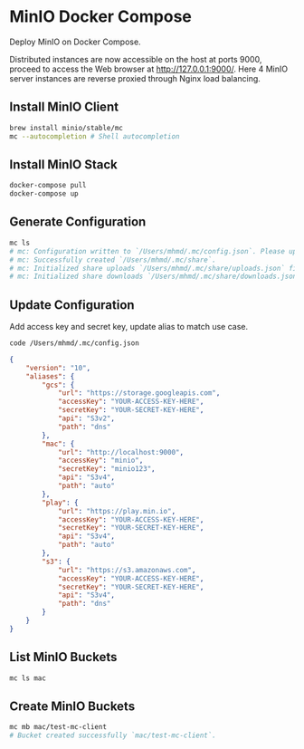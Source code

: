 # MinIO Docker Compose

Deploy MinIO on Docker Compose.

Distributed instances are now accessible on the host at ports 9000, proceed to access the Web browser at <http://127.0.0.1:9000/>. Here 4 MinIO server instances are reverse proxied through Nginx load balancing.

## Install MinIO Client

```bash
brew install minio/stable/mc
mc --autocompletion # Shell autocompletion
```

## Install MinIO Stack

```bash
docker-compose pull
docker-compose up
```

## Generate Configuration

```bash
mc ls
# mc: Configuration written to `/Users/mhmd/.mc/config.json`. Please update your access credentials.
# mc: Successfully created `/Users/mhmd/.mc/share`.
# mc: Initialized share uploads `/Users/mhmd/.mc/share/uploads.json` file.
# mc: Initialized share downloads `/Users/mhmd/.mc/share/downloads.json` file.
```

## Update Configuration

Add access key and secret key, update alias to match use case.

```bash
code /Users/mhmd/.mc/config.json
```

```json
{
	"version": "10",
	"aliases": {
		"gcs": {
			"url": "https://storage.googleapis.com",
			"accessKey": "YOUR-ACCESS-KEY-HERE",
			"secretKey": "YOUR-SECRET-KEY-HERE",
			"api": "S3v2",
			"path": "dns"
		},
		"mac": {
			"url": "http://localhost:9000",
			"accessKey": "minio",
			"secretKey": "minio123",
			"api": "S3v4",
			"path": "auto"
		},
		"play": {
			"url": "https://play.min.io",
			"accessKey": "YOUR-ACCESS-KEY-HERE",
			"secretKey": "YOUR-SECRET-KEY-HERE",
			"api": "S3v4",
			"path": "auto"
		},
		"s3": {
			"url": "https://s3.amazonaws.com",
			"accessKey": "YOUR-ACCESS-KEY-HERE",
			"secretKey": "YOUR-SECRET-KEY-HERE",
			"api": "S3v4",
			"path": "dns"
		}
	}
}
```

## List MinIO Buckets

```bash
mc ls mac
```

## Create MinIO Buckets

```bash
mc mb mac/test-mc-client
# Bucket created successfully `mac/test-mc-client`.
```
